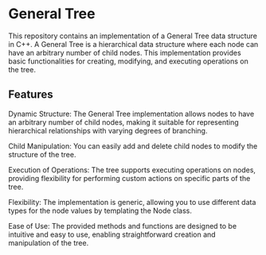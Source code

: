 # General Tree
This repository contains an implementation of a General Tree data structure in C++. A General Tree is a hierarchical data structure where each node 
can have an arbitrary number of child nodes. This implementation provides basic functionalities for creating, modifying, and executing operations on the tree.

## Features
Dynamic Structure: The General Tree implementation allows nodes to have an arbitrary number of child nodes, making it suitable for representing hierarchical relationships with varying degrees of branching.

Child Manipulation: You can easily add and delete child nodes to modify the structure of the tree.

Execution of Operations: The tree supports executing operations on nodes, providing flexibility for performing custom actions on specific parts of the tree.

Flexibility: The implementation is generic, allowing you to use different data types for the node values by templating the Node class.

Ease of Use: The provided methods and functions are designed to be intuitive and easy to use, enabling straightforward creation and manipulation of the tree.
